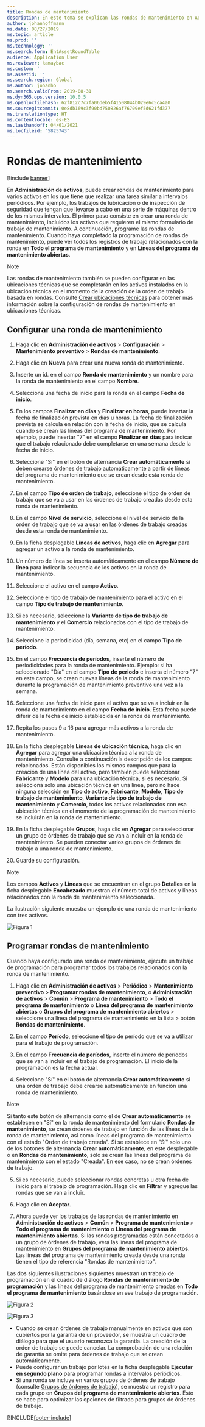 ```yaml
---
title: Rondas de mantenimiento
description: En este tema se explican las rondas de mantenimiento en Administración de activos.
author: johanhoffmann
ms.date: 08/27/2019
ms.topic: article
ms.prod: ''
ms.technology: ''
ms.search.form: EntAssetRoundTable
audience: Application User
ms.reviewer: kamaybac
ms.custom: ''
ms.assetid: ''
ms.search.region: Global
ms.author: johanho
ms.search.validFrom: 2019-08-31
ms.dyn365.ops.version: 10.0.5
ms.openlocfilehash: 62f812c7c7fa06deb5f41508044b029e6c5ca4a0
ms.sourcegitcommit: 0e8db169c3f90bd750826af76709ef5d621fd377
ms.translationtype: HT
ms.contentlocale: es-ES
ms.lasthandoff: 04/01/2021
ms.locfileid: "5825743"
---
```

# <a name="maintenance-rounds"></a>Rondas de mantenimiento

[!include [banner](../../includes/banner.md)]

 

En **Administración de activos**, puede crear rondas de mantenimiento para varios activos en los que tiene que realizar una tarea similar a intervalos periódicos. Por ejemplo, los trabajos de lubricación o de inspección de seguridad que tengan que llevarse a cabo en una serie de máquinas dentro de los mismos intervalos. El primer paso consiste en crear una ronda de mantenimiento, incluidos los activos que requieren el mismo formulario de trabajo de mantenimiento. A continuación, programe las rondas de mantenimiento. Cuando haya completado la programación de rondas de mantenimiento, puede ver todos los registros de trabajo relacionados con la ronda en **Todo el programa de mantenimiento** y en **Líneas del programa de mantenimiento abiertas**.

>[!NOTE]
>Las rondas de mantenimiento también se pueden configurar en las ubicaciones técnicas que se completarán en los activos instalados en la ubicación técnica en el momento de la creación de la orden de trabajo basada en rondas. Consulte [Crear ubicaciones técnicas](../functional-locations/create-functional-locations.md) para obtener más información sobre la configuración de rondas de mantenimiento en ubicaciones técnicas.

## <a name="set-up-a-maintenance-round"></a>Configurar una ronda de mantenimiento

1. Haga clic en **Administración de activos** > **Configuración** > **Mantenimiento preventivo** > **Rondas de mantenimiento**.

2. Haga clic en **Nueva** para crear una nueva ronda de mantenimiento.

3. Inserte un id. en el campo **Ronda de mantenimiento** y un nombre para la ronda de mantenimiento en el campo **Nombre**.

4. Seleccione una fecha de inicio para la ronda en el campo **Fecha de inicio**.

5. En los campos **Finalizar en días** y **Finalizar en horas**, puede insertar la fecha de finalización prevista en días u horas. La fecha de finalización prevista se calcula en relación con la fecha de inicio, que se calcula cuando se crean las líneas del programa de mantenimiento. Por ejemplo, puede insertar "7" en el campo **Finalizar en días** para indicar que el trabajo relacionado debe completarse en una semana desde la fecha de inicio.

6. Seleccione "Sí" en el botón de alternancia **Crear automáticamente** si deben crearse órdenes de trabajo automáticamente a partir de líneas del programa de mantenimiento que se crean desde esta ronda de mantenimiento.

7. En el campo **Tipo de orden de trabajo**, seleccione el tipo de orden de trabajo que se va a usar en las órdenes de trabajo creadas desde esta ronda de mantenimiento.

8. En el campo **Nivel de servicio**, seleccione el nivel de servicio de la orden de trabajo que se va a usar en las órdenes de trabajo creadas desde esta ronda de mantenimiento.

9. En la ficha desplegable **Líneas de activos**, haga clic en **Agregar** para agregar un activo a la ronda de mantenimiento.

10. Un número de línea se inserta automáticamente en el campo **Número de línea** para indicar la secuencia de los activos en la ronda de mantenimiento.

11. Seleccione el activo en el campo **Activo**.

12. Seleccione el tipo de trabajo de mantenimiento para el activo en el campo **Tipo de trabajo de mantenimiento**.

13. Si es necesario, seleccione la **Variante de tipo de trabajo de mantenimiento** y el **Comercio** relacionados con el tipo de trabajo de mantenimiento.

14. Seleccione la periodicidad (día, semana, etc) en el campo **Tipo de período**.

15. En el campo **Frecuencia de períodos**, inserte el número de periodicidades para la ronda de mantenimiento. Ejemplo: si ha seleccionado "Día" en el campo **Tipo de periodo** e inserta el número "7" en este campo, se crean nuevas líneas de la ronda de mantenimiento durante la programación de mantenimiento preventivo una vez a la semana.

16. Seleccione una fecha de inicio para el activo que se va a incluir en la ronda de mantenimiento en el campo **Fecha de inicio**. Esta fecha puede diferir de la fecha de inicio establecida en la ronda de mantenimiento.

17. Repita los pasos 9 a 16 para agregar más activos a la ronda de mantenimiento.

18. En la ficha desplegable **Líneas de ubicación técnica**, haga clic en **Agregar** para agregar una ubicación técnica a la ronda de mantenimiento. Consulte a continuación la descripción de los campos relacionados. Están disponibles los mismos campos que para la creación de una línea del activo, pero también puede seleccionar **Fabricante** y **Modelo** para una ubicación técnica, si es necesario. Si selecciona solo una ubicación técnica en una línea, pero no hace ninguna selección en **Tipo de activo**, **Fabricante**, **Modelo**, **Tipo de trabajo de mantenimiento**, **Variante de tipo de trabajo de mantenimiento** y **Comercio**, todos los activos relacionados con esa ubicación técnica en el momento de la programación de mantenimiento se incluirán en la ronda de mantenimiento.

19. En la ficha desplegable **Grupos**, haga clic en **Agregar** para seleccionar un grupo de órdenes de trabajo que se van a incluir en la ronda de mantenimiento. Se pueden conectar varios grupos de órdenes de trabajo a una ronda de mantenimiento.

20. Guarde su configuración.

>[!NOTE]
>Los campos **Activos** y **Líneas** que se encuentran en el grupo **Detalles** en la ficha desplegable **Encabezado** muestran el número total de activos y líneas relacionados con la ronda de mantenimiento seleccionada.

La ilustración siguiente muestra un ejemplo de una ronda de mantenimiento con tres activos.

![Figura 1](media/13-preventive-maintenance.png)


## <a name="schedule-maintenance-rounds"></a>Programar rondas de mantenimiento

Cuando haya configurado una ronda de mantenimiento, ejecute un trabajo de programación para programar todos los trabajos relacionados con la ronda de mantenimiento.

1. Haga clic en **Administración de activos** > **Periódico** > **Mantenimiento preventivo** > **Programar rondas de mantenimiento**, o **Administración de activos** > **Común** > **Programa de mantenimiento** > **Todo el programa de mantenimiento** o **Línea del programa de mantenimiento abiertas** o **Grupos del programa de mantenimiento abiertos** > seleccione una línea del programa de mantenimiento en la lista > botón **Rondas de mantenimiento**.

2. En el campo **Período**, seleccione el tipo de período que se va a utilizar para el trabajo de programación.

3. En el campo **Frecuencia de períodos**, inserte el número de períodos que se van a incluir en el trabajo de programación. El inicio de la programación es la fecha actual.

4. Seleccione "Sí" en el botón de alternancia **Crear automáticamente** si una orden de trabajo debe crearse automáticamente en función una ronda de mantenimiento.

>[!NOTE]
>Si tanto este botón de alternancia como el de **Crear automáticamente** se establecen en "Sí" en la ronda de mantenimiento del formulario **Rondas de mantenimiento**, se crean órdenes de trabajo en función de las líneas de la ronda de mantenimiento, así como líneas del programa de mantenimiento con el estado "Orden de trabajo creada". Si se establece en "Sí" solo uno de los botones de alternancia **Crear automáticamente**, en este desplegable o en **Rondas de mantenimiento**, solo se crean las líneas del programa de mantenimiento con el estado "Creada". En ese caso, no se crean órdenes de trabajo.

5. Si es necesario, puede seleccionar rondas concretas u otra fecha de inicio para el trabajo de programación. Haga clic en **Filtrar** y agregue las rondas que se van a incluir.

6. Haga clic en **Aceptar**.

7. Ahora puede ver los trabajos de las rondas de mantenimiento en **Administración de activos** > **Común** > **Programa de mantenimiento** > **Todo el programa de mantenimiento** o **Líneas del programa de mantenimiento abiertas**. Si las rondas programadas están conectadas a un grupo de órdenes de trabajo, verá las líneas del programa de mantenimiento en **Grupos del programa de mantenimiento abiertos**. Las líneas del programa de mantenimiento creada desde una ronda tienen el tipo de referencia "Rondas de mantenimiento".

Las dos siguientes ilustraciones siguientes muestran un trabajo de programación en el cuadro de diálogo **Rondas de mantenimiento de programación** y las líneas del programa de mantenimiento creadas en **Todo el programa de mantenimiento** basándose en ese trabajo de programación.

![Figura 2](media/14-preventive-maintenance.png)

![Figura 3](media/15-preventive-maintenance.png)

- Cuando se crean órdenes de trabajo manualmente en activos que son cubiertos por la garantía de un proveedor, se muestra un cuadro de diálogo para que el usuario reconozca la garantía. La creación de la orden de trabajo se puede cancelar. La comprobación de una relación de garantía se omite para órdenes de trabajo que se crean automáticamente.  
- Puede configurar un trabajo por lotes en la ficha desplegable **Ejecutar en segundo plano** para programar rondas a intervalos periódicos.  
- Si una ronda se incluye en varios grupos de órdenes de trabajo (consulte [Grupos de órdenes de trabajo](../work-orders/work-order-pools.md)), se muestra un registro para cada grupo en **Grupos del programa de mantenimiento abiertos**. Esto se hace para optimizar las opciones de filtrado para grupos de órdenes de trabajo.



[!INCLUDE[footer-include](../../../includes/footer-banner.md)]